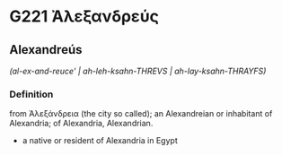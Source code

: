 # G221 Ἀλεξανδρεύς

## Alexandreús

_(al-ex-and-reuce' | ah-leh-ksahn-THREVS | ah-lay-ksahn-THRAYFS)_

### Definition

from Ἀλεξάνδρεια (the city so called); an Alexandreian or inhabitant of Alexandria; of Alexandria, Alexandrian.

- a native or resident of Alexandria in Egypt

